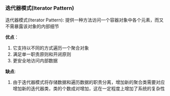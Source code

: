 ### 迭代器模式(Iterator Pattern)

迭代器模式(Iterator Pattern): 提供一种方法访问一个容器对象中各个元素，而又不需暴露该对象的内部细节


**优点**：

1. 它支持以不同的方式遍历一个聚合对象
2. 满足单一职责原则和开闭原则
3. 更安全地访问内部数据

**缺点**: 

1. 由于迭代器模式将存储数据和遍历数据的职责分离，增加新的聚合类需要对应增加新的迭代器类，类的个数成对增加，这在一定程度上增加了系统的复杂性

